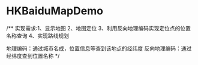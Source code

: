 # HKBaiduMapDemo
/**
实现需求:1、显示地图
2、地图定位
3、利用反向地理编码实现定位点的位置名称查询
4、实现路线规划

地理编码：通过城市名成，位置信息等查到该地点的经纬度
反向地理编码：通过经纬度查到位置名称
*/
